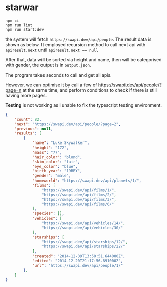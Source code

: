 # starwar

```
npm ci
npm run lint
npm run start:dev
```

the system will fetch `https://swapi.dev/api/people`. The result data is shown as below. It employed recursion method to call next api with `apiresult.next` until `apiresult.next == null`

After that, data will be sorted via height and name, then will be categorised with gender, the output is in `output.json`. 

The program takes seconds to call and get all apis.

However, we can optimise it by call a few of https://swapi.dev/api/people/?page=n at the same time, and perform conditions to check if there is still having more pages.

**Testing** is not working as I unable to fix the typescript testing environment.
```json
{
    "count": 82, 
    "next": "https://swapi.dev/api/people/?page=2", 
    "previous": null, 
    "results": [
        {
            "name": "Luke Skywalker", 
            "height": "172", 
            "mass": "77", 
            "hair_color": "blond", 
            "skin_color": "fair", 
            "eye_color": "blue", 
            "birth_year": "19BBY", 
            "gender": "male", 
            "homeworld": "https://swapi.dev/api/planets/1/", 
            "films": [
                "https://swapi.dev/api/films/1/", 
                "https://swapi.dev/api/films/2/", 
                "https://swapi.dev/api/films/3/", 
                "https://swapi.dev/api/films/6/"
            ], 
            "species": [], 
            "vehicles": [
                "https://swapi.dev/api/vehicles/14/", 
                "https://swapi.dev/api/vehicles/30/"
            ], 
            "starships": [
                "https://swapi.dev/api/starships/12/", 
                "https://swapi.dev/api/starships/22/"
            ], 
            "created": "2014-12-09T13:50:51.644000Z", 
            "edited": "2014-12-20T21:17:56.891000Z", 
            "url": "https://swapi.dev/api/people/1/"
        }, 
    ]
}
```
